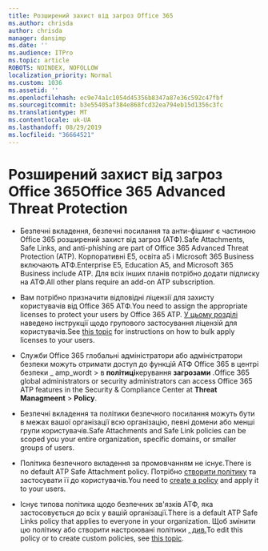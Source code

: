 ```yaml
---
title: Розширений захист від загроз Office 365
ms.author: chrisda
author: chrisda
manager: dansimp
ms.date: ''
ms.audience: ITPro
ms.topic: article
ROBOTS: NOINDEX, NOFOLLOW
localization_priority: Normal
ms.custom: 1036
ms.assetid: ''
ms.openlocfilehash: ec9e74a1c1054d45356b8347a87e36c592c47fbf
ms.sourcegitcommit: b3e55405af384e868fcd32ea794eb15d1356c3fc
ms.translationtype: MT
ms.contentlocale: uk-UA
ms.lasthandoff: 08/29/2019
ms.locfileid: "36664521"
---
```

# <a name="office-365-advanced-threat-protection"></a><span data-ttu-id="32567-102">Розширений захист від загроз Office 365</span><span class="sxs-lookup"><span data-stu-id="32567-102">Office 365 Advanced Threat Protection</span></span>

- <span data-ttu-id="32567-103">Безпечні вкладення, безпечні посилання та анти-фішинг є частиною Office 365 розширений захист від загроз (АТФ).</span><span class="sxs-lookup"><span data-stu-id="32567-103">Safe Attachments, Safe Links, and anti-phishing are part of Office 365 Advanced Threat Protection (ATP).</span></span> <span data-ttu-id="32567-104">Корпоративні E5, освіта a5 і Microsoft 365 Business включають АТФ.</span><span class="sxs-lookup"><span data-stu-id="32567-104">Enterprise E5, Education A5, and Microsoft 365 Business include ATP.</span></span> <span data-ttu-id="32567-105">Для всіх інших планів потрібно додати підписку на АТФ.</span><span class="sxs-lookup"><span data-stu-id="32567-105">All other plans require an add-on ATP subscription.</span></span>

- <span data-ttu-id="32567-106">Вам потрібно призначити відповідні ліцензії для захисту користувачів від Office 365 АТФ.</span><span class="sxs-lookup"><span data-stu-id="32567-106">You need to assign the appropriate licenses to protect your users by Office 365 ATP.</span></span> <span data-ttu-id="32567-107">[У цьому розділі](https://docs.microsoft.com/office365/admin/subscriptions-and-billing/assign-licenses-to-users) наведено інструкції щодо групового застосування ліцензій для користувачів.</span><span class="sxs-lookup"><span data-stu-id="32567-107">See [this topic](https://docs.microsoft.com/office365/admin/subscriptions-and-billing/assign-licenses-to-users) for instructions on how to bulk apply licenses to your users.</span></span>

- <span data-ttu-id="32567-108">Служби Office 365 глобальні адміністратори або адміністратори безпеки можуть отримати доступ до функцій АТФ Office 365 в центрі безпеки _ amp_wordt \> в **політиці**керування **загрозами** .</span><span class="sxs-lookup"><span data-stu-id="32567-108">Office 365 global administrators or security administrators can access Office 365 ATP features in the Security & Compliance Center at **Threat Managmeent** \> **Policy**.</span></span>

- <span data-ttu-id="32567-109">Безпечні вкладення та політики безпечного посилання можуть бути в межах вашої організації всю організацію, певні домени або менші групи користувачів.</span><span class="sxs-lookup"><span data-stu-id="32567-109">Safe Attachments and Safe Link policies can be scoped you your entire organization, specific domains, or smaller groups of users.</span></span>

- <span data-ttu-id="32567-110">Політика безпечного вкладення за промовчанням не існує.</span><span class="sxs-lookup"><span data-stu-id="32567-110">There is no default ATP Safe Attachment policy.</span></span> <span data-ttu-id="32567-111">Потрібно [створити політику](https://docs.microsoft.com/office365/securitycompliance/set-up-atp-safe-attachments-policies) та застосувати її до користувачів.</span><span class="sxs-lookup"><span data-stu-id="32567-111">You need to [create a policy](https://docs.microsoft.com/office365/securitycompliance/set-up-atp-safe-attachments-policies) and apply it to your users.</span></span>

- <span data-ttu-id="32567-112">Існує типова політика щодо безпечних зв'язків АТФ, яка застосовується до всіх у вашій організації.</span><span class="sxs-lookup"><span data-stu-id="32567-112">There is a default ATP Safe Links policy that applies to everyone in your organization.</span></span> <span data-ttu-id="32567-113">Щоб змінити цю політику або створити настроювані політики [, див.](https://docs.microsoft.com/office365/securitycompliance/set-up-atp-safe-links-policies)</span><span class="sxs-lookup"><span data-stu-id="32567-113">To edit this policy or to create custom policies, see [this topic](https://docs.microsoft.com/office365/securitycompliance/set-up-atp-safe-links-policies).</span></span>
